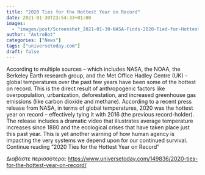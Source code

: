 ```yaml
---
title: "2020 Ties for the Hottest Year on Record"
date: 2021-01-30T23:54:33+01:00
images:
  - "images/post/Screenshot_2021-01-30-NASA-Finds-2020-Tied-for-Hottest-Year-on-Record.jpg"
author: "AstroBot"
categories: ["News"]
tags: ["universetoday.com"]
draft: false
---
```


According to multiple sources – which includes NASA, the NOAA, the Berkeley Earth research group, and the Met Office Hadley Centre (UK) – global temperatures over the past few years have been some of the hottest on record. This is the direct result of anthropogenic factors like overpopulation, urbanization, deforestation, and increased greenhouse gas emissions (like carbon dioxide and methane). According to a recent press release from NASA, in terms of global temperatures, 2020 was the hottest year on record – effectively tying it with 2016 (the previous record-holder). The release includes a dramatic video that illustrates average temperature increases since 1880 and the ecological crises that have taken place just this past year. This is yet another warning of how human agency is impacting the very systems we depend upon for our continued survival. Continue reading “2020 Ties for the Hottest Year on Record” 

Διαβάστε περισσότερα: https://www.universetoday.com/149836/2020-ties-for-the-hottest-year-on-record/
